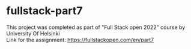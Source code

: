 # fullstack-part7
This project was completed as part of "Full Stack open 2022" course by University Of Helsinki  
Link for the assignment: https://fullstackopen.com/en/part7
